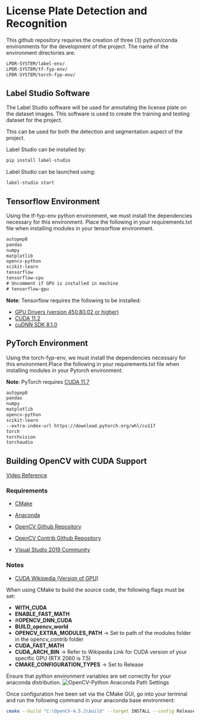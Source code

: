 # License Plate Detection and Recognition

This github repository requires the creation of three (3) python/conda environments for the development of the project.
The name of the environment directories are:

```bash
LPDR-SYSTEM/label-env/
LPDR-SYSTEM/tf-fyp-env/
LPDR-SYSTEM/torch-fyp-env/
```

## Label Studio Software

The Label Studio software will be used for annotating the license plate on the dataset images. This software is used to create the training and testing dataset for the project.

This can be used for both the detection and segmentation aspect of the project.

Label Studio can be installed by:

```bash
pip install label-studio
```

Label Studio can be launched using:

```bash
label-studio start
```

## Tensorflow Environment

Using the tf-fyp-env python environment, we must install the dependencies necessary for this environment. Place the following in your requirements.txt file when installing modules in your tensorflow environment.

```requirements.txt
autopep8
pandas
numpy
matplotlib
opencv-python
scikit-learn
tensorflow
tensorflow-cpu
# Uncomment if GPU is installed in machine
# tensorflow-gpu

```

**Note**: Tensorflow requires the following to be installed:

- [GPU Drivers (version 450.80.02 or higher)](https://www.nvidia.com/download/index.aspx?lang=en-us)
- [CUDA 11.2](https://developer.nvidia.com/cuda-toolkit-archive)
- [cuDNN SDK 8.1.0](https://developer.nvidia.com/cudnn)

## PyTorch Environment

Using the torch-fyp-env, we must install the dependencies necessary for this environment.Place the following in your requirements.txt file when installing modules in your Pytorch environment.

**Note**: PyTorch requires [CUDA 11.7](https://developer.nvidia.com/cuda-toolkit-archive)

```requirements.txt
autopep8
pandas
numpy
matplotlib
opencv-python
scikit-learn
--extra-index-url https://download.pytorch.org/whl/cu117
torch
torchvision
torchaudio
```

## Building OpenCV with CUDA Support

[Video Reference](https://www.youtube.com/watch?v=d8Jx6zO1yw0&t=306s)

### Requirements

- [CMake](https://cmake.org/download/)

- [Anaconda](https://www.anaconda.com/)

- [OpenCV Github Repository](https://github.com/opencv/opencv)

- [OpenCV Contrib Github Repository](https://github.com/opencv/opencv_contrib/tree/4.x)

- [Visual Studio 2019 Community](https://visualstudio.microsoft.com/thank-you-downloading-visual-studio/?sku=community&rel=16&utm_medium=microsoft&utm_campaign=download+from+relnotes&utm_content=vs2019ga+button)

### Notes

- [CUDA Wikipedia (Version of GPU)](https://en.wikipedia.org/wiki/CUDA)

When using CMake to build the source code, the following flags must be set:

- **WITH_CUDA**
- **ENABLE_FAST_MATH**
- #**OPENCV_DNN_CUDA**
- **BUILD_opencv_world**
- **OPENCV_EXTRA_MODULES_PATH** -> Set to path of the modules folder in the opencv_contrib folder
- **CUDA_FAST_MATH**
- **CUDA_ARCH_BIN** -> Refer to Wikipedia Link for CUDA version of your specific GPU (RTX 2060 is 7.5)
- **CMAKE_CONFIGURATION_TYPES** -> Set to Release

Ensure that python environment variables are set correctly for your anaconda distribution.
![OpenCV-Python Anaconda Path Settings](https://i.postimg.cc/zXgQgQBz/Open-CV-Python-Cmake-Configs.png)

Once configuration hve been set via the CMake GUI, go into your terminal and run the following command in your anaconda base environment:

```bash
cmake --build "C:\OpenCV-4.5.2\build" --target INSTALL --config Release
```
